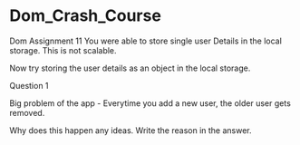 # Dom_Crash_Course
Dom Assignment 11
You were able to store single user Details in the local storage. This is not scalable.

Now try storing the user details as an object in the local storage.

Question 1

Big problem of the app - Everytime you add a new user, the older user gets removed.

Why does this happen any ideas. Write the reason in the answer.
